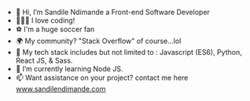 - 👋 Hi, I’m Sandile Ndimande a Front-end Software Developer
- 👨🏽‍💻 I love coding!
- ⚽️ I'm a huge soccer fan
- 🌍 My community? "Stack Overflow" of course...lol
- 🧰 My tech stack includes but not limited to : Javascript (ES6), Python, React JS, & Sass.
- 🌱 I’m currently learning Node JS.
- 📫 Want assistance on your project? contact me here www.sandilendimande.com

<!---
Sandile-Dev01/Sandile-Dev01 is a ✨ special ✨ repository because its `README.md` (this file) appears on your GitHub profile.
You can click the Preview link to take a look at your changes.
--->
